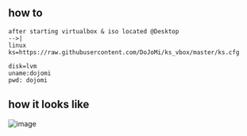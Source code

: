 how to
------

```
after starting virtualbox & iso located @Desktop
-->|
linux ks=https://raw.githubusercontent.com/DoJoMi/ks_vbox/master/ks.cfg

disk=lvm
uname:dojomi
pwd: dojomi
```

how it looks like
------

![image](https://raw.githubusercontent.com/DoJoMi/ks_vbox/master/ks.png)

